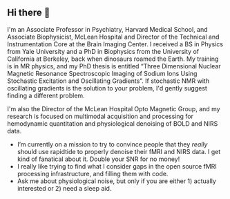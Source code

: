 ## Hi there 👋

I'm an Associate Professor in Psychiatry, Harvard Medical School, and Associate Biophysicist, McLean Hospital and Director of the Technical and Instrumentation Core at the Brain Imaging Center. I received a BS in Physics from Yale University and a PhD in Biophysics from the University of California at Berkeley, back when dinosaurs roamed the Earth. My training is in MR physics, and my PhD thesis is entitled “Three Dimensional Nuclear Magnetic Resonance Spectroscopic Imaging of Sodium Ions Using Stochastic Excitation and Oscillating Gradients”. If  stochastic NMR with oscillating gradients is the solution to your problem, I'd gently suggest finding a different problem.

I'm also the Director of the McLean Hospital Opto Magnetic Group, and my research is focused on multimodal acquisition and processing for hemodynamic quantitation and physiological denoising of BOLD and NIRS data.

- I’m currently on a mission to try to convince people that they _really_ should use rapidtide to properly denoise their fMRI and NIRS data.  I get kind of fanatical about it.  Double your SNR for no money!
- I really like trying to find what I consider gaps in the open source fMRI processing infrastructure, and filling them with code.
- Ask me about physiological noise, but only if you are either 1) actually interested or 2) need a sleep aid.
